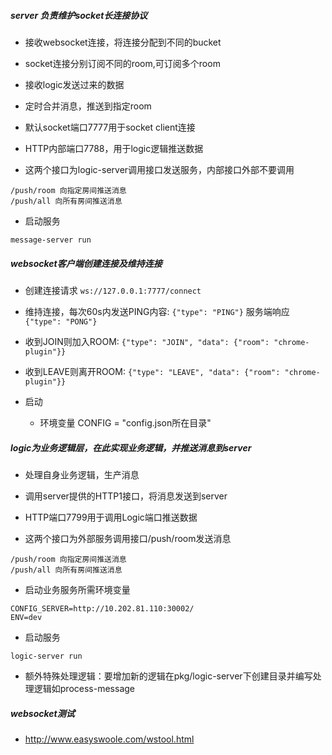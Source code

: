 
##### server 负责维护socket长连接协议
 - 接收websocket连接，将连接分配到不同的bucket
 - socket连接分别订阅不同的room,可订阅多个room
 - 接收logic发送过来的数据
 - 定时合并消息，推送到指定room
 - 默认socket端口7777用于socket client连接
 - HTTP内部端口7788，用于logic逻辑推送数据 
 
 - 这两个接口为logic-server调用接口发送服务，内部接口外部不要调用
 ```cassandraql
/push/room 向指定房间推送消息
/push/all 向所有房间推送消息 
```
- 启动服务
```cassandraql
message-server run
```

##### websocket客户端创建连接及维持连接
- 创建连接请求 `ws://127.0.0.1:7777/connect`
- 维持连接，每次60s内发送PING内容: `{"type": "PING"}` 服务端响应`{"type": "PONG"}`
- 收到JOIN则加入ROOM: `{"type": "JOIN", "data": {"room": "chrome-plugin"}}`
- 收到LEAVE则离开ROOM: `{"type": "LEAVE", "data": {"room": "chrome-plugin"}}`


 - 启动
   - 环境变量 CONFIG = "config.json所在目录"
 
 ##### logic为业务逻辑层，在此实现业务逻辑，并推送消息到server
 
 - 处理自身业务逻辑，生产消息
 - 调用server提供的HTTP1接口，将消息发送到server
 - HTTP端口7799用于调用Logic端口推送数据
 
 - 这两个接口为外部服务调用接口/push/room发送消息
 ```cassandraql
/push/room 向指定房间推送消息
/push/all 向所有房间推送消息 
```
- 启动业务服务所需环境变量
```cassandraql
CONFIG_SERVER=http://10.202.81.110:30002/
ENV=dev
```
- 启动服务
```cassandraql
logic-server run
```
- 额外特殊处理逻辑：要增加新的逻辑在pkg/logic-server下创建目录并编写处理逻辑如process-message

 
 
 ##### websocket测试
 
 - http://www.easyswoole.com/wstool.html